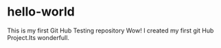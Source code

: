 # hello-world
This is my first Git Hub Testing repository
Wow! I created my first git Hub Project.Its wonderfull.
